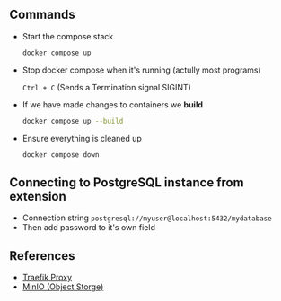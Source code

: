## Commands

- Start the compose stack

  ```sh
  docker compose up
  ````

- Stop docker compose when it's running (actully most programs)

  `Ctrl + C` (Sends a Termination signal SIGINT)

- If we have made changes to containers we **build**
  
  ```sh
  docker compose up --build
  ````

- Ensure everything is cleaned up

  ```sh
  docker compose down
  ````

## Connecting to PostgreSQL instance from extension

- Connection string `postgresql://myuser@localhost:5432/mydatabase`
- Then add password to it's own field

## References

- [Traefik Proxy](https://doc.traefik.io/)
- [MinIO (Object Storge)](https://min.io/)
